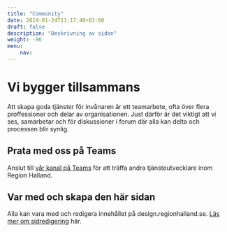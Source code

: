 ```yaml
---
title: "Community"
date: 2019-01-24T11:17:48+01:00
draft: false
description: "Beskrivning av sidan"
weight: -96
menu:
    nav:
---
```

# Vi bygger tillsammans
Att skapa goda tjänster för invånaren är ett teamarbete, ofta över flera proffessioner och delar av organisationen. Just därför är det viktigt att vi ses, samarbetar och för diskussioner i forum där alla kan delta och processen blir synlig.

## Prata med oss på Teams
Anslut till [vår kanal på Teams](https://teams.microsoft.com/l/team/19%3af9acd39c17cb49449d239d04a8a0d977%40thread.skype/conversations?groupId=15bacf81-7a0f-4ce9-a6fd-38521584813b&tenantId=22f085be-b523-4eaa-9a27-42f6cb11e0e6) för att träffa andra tjänsteutvecklare inom Region Halland.

## Var med och skapa den här sidan
Alla kan vara med och redigera innehållet på design.regionhalland.se. [Läs mer om sidredigering](/community/redigering) här.